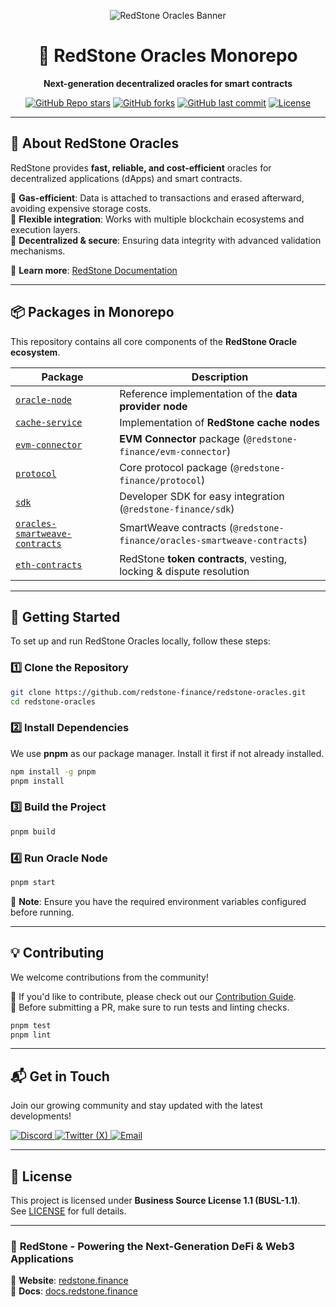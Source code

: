 

<p align="center">
  <img src="https://user-images.githubusercontent.com/48165439/198347984-c69b1606-e6c6-460d-b3e8-d03694345faa.jpeg" alt="RedStone Oracles Banner">
</p>

<h1 align="center">🔴 RedStone Oracles Monorepo</h1>

<p align="center">
  <strong>Next-generation decentralized oracles for smart contracts</strong>
</p>

<div align="center">

[![GitHub Repo stars](https://img.shields.io/github/stars/redstone-finance/redstone-oracles-monorepo?logo=github&color=yellow)](https://github.com/redstone-finance/redstone-oracles-monorepo/stargazers)
[![GitHub forks](https://img.shields.io/github/forks/redstone-finance/redstone-oracles-monorepo?logo=github&color=blue)](https://github.com/redstone-finance/redstone-oracles-monorepo/network/members)
[![GitHub last commit](https://img.shields.io/github/last-commit/redstone-finance/redstone-oracles-monorepo?logo=git)](https://github.com/redstone-finance/redstone-oracles-monorepo/commits/main)
[![License](https://img.shields.io/badge/license-BUSL--1.1-green.svg)](LICENSE)

</div>

---

## 🌟 **About RedStone Oracles**
RedStone provides **fast, reliable, and cost-efficient** oracles for decentralized applications (dApps) and smart contracts.  

🔹 **Gas-efficient**: Data is attached to transactions and erased afterward, avoiding expensive storage costs.  
🔹 **Flexible integration**: Works with multiple blockchain ecosystems and execution layers.  
🔹 **Decentralized & secure**: Ensuring data integrity with advanced validation mechanisms.  

📖 **Learn more**: [RedStone Documentation](https://docs.redstone.finance)

---

## 📦 **Packages in Monorepo**
This repository contains all core components of the **RedStone Oracle ecosystem**.

| Package | Description |
|---------|------------|
| [`oracle-node`](packages/oracle-node/) | Reference implementation of the **data provider node** |
| [`cache-service`](packages/cache-service/) | Implementation of **RedStone cache nodes** |
| [`evm-connector`](packages/evm-connector/) | **EVM Connector** package (`@redstone-finance/evm-connector`) |
| [`protocol`](packages/protocol/) | Core protocol package (`@redstone-finance/protocol`) |
| [`sdk`](packages/sdk/) | Developer SDK for easy integration (`@redstone-finance/sdk`) |
| [`oracles-smartweave-contracts`](packages/oracles-smartweave-contracts/) | SmartWeave contracts (`@redstone-finance/oracles-smartweave-contracts`) |
| [`eth-contracts`](packages/eth-contracts/) | RedStone **token contracts**, vesting, locking & dispute resolution |

---

## 🚀 **Getting Started**
To set up and run RedStone Oracles locally, follow these steps:

### **1️⃣ Clone the Repository**
```sh
git clone https://github.com/redstone-finance/redstone-oracles.git
cd redstone-oracles
```

### **2️⃣ Install Dependencies**
We use **pnpm** as our package manager. Install it first if not already installed.
```sh
npm install -g pnpm
pnpm install
```

### **3️⃣ Build the Project**
```sh
pnpm build
```

### **4️⃣ Run Oracle Node**
```sh
pnpm start
```

📌 **Note**: Ensure you have the required environment variables configured before running.

---

## 💡 **Contributing**
We welcome contributions from the community!  

🔹 If you'd like to contribute, please check out our [Contribution Guide](CONTRIBUTING.md).  
🔹 Before submitting a PR, make sure to run tests and linting checks.

```sh
pnpm test
pnpm lint
```

---

## 📬 **Get in Touch**
Join our growing community and stay updated with the latest developments!

<p align="left">
  <a href="https://discord.com/invite/redstonedefi">
    <img src="https://img.shields.io/badge/Discord-5865F2?logo=discord&logoColor=white&style=for-the-badge" alt="Discord">
  </a>
  <a href="https://twitter.com/redstone_defi">
    <img src="https://img.shields.io/badge/Twitter-000000?logo=x&logoColor=white&style=for-the-badge" alt="Twitter (X)">
  </a>
  <a href="mailto:core@redstone.finance">
    <img src="https://img.shields.io/badge/Email-core@redstone.finance-red?style=for-the-badge" alt="Email">
  </a>
</p>

---

## 📜 **License**
This project is licensed under **Business Source License 1.1 (BUSL-1.1)**.  
See [LICENSE](LICENSE) for full details.

---

### 🚀 **RedStone - Powering the Next-Generation DeFi & Web3 Applications**
🔗 **Website**: [redstone.finance](https://redstone.finance)  
📖 **Docs**: [docs.redstone.finance](https://docs.redstone.finance)  
